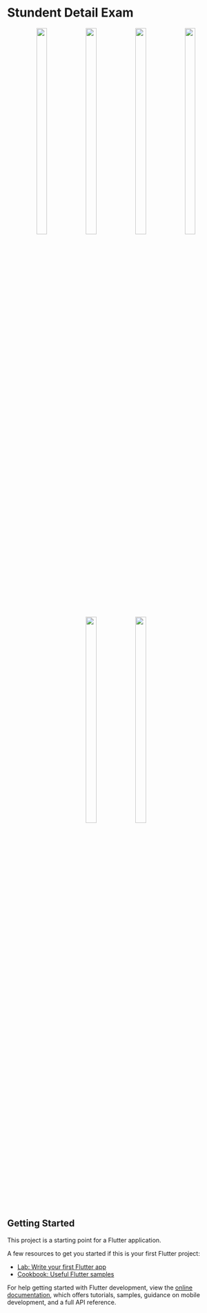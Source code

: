 # Stundent Detail Exam
<p align="center">
   <img src = "https://github.com/DurgaMewada/core_flutter_exam2/assets/149373536/aa4a2d4a-f85e-45ce-a8f1-810fd5ec9a5b" width=22% height=35%  >
   <img src = "https://github.com/DurgaMewada/core_flutter_exam2/assets/149373536/c8aa3f12-d986-49ee-88d2-f370714a97dd"  width=22% height=35% >
   <img src = "https://github.com/DurgaMewada/core_flutter_exam2/assets/149373536/17c4608f-c7c9-477e-aa2e-e48c3a3a0a03" width=22% height=35%  >
   <img src = "https://github.com/DurgaMewada/core_flutter_exam2/assets/149373536/5fbcc2a5-cfd6-41a1-a9cc-84e9658f1db7" width=22% height=35%  >
   <img src = "https://github.com/DurgaMewada/core_flutter_exam2/assets/149373536/ba0818f9-9ff7-42ab-a2d7-13065f53d1ee"  width=22% height=35% >
    <img src = "https://github.com/DurgaMewada/core_flutter_exam2/assets/149373536/5aef163e-52ca-4104-a726-fedae6ca8844"  width=22% height=35% >





## Getting Started

This project is a starting point for a Flutter application.

A few resources to get you started if this is your first Flutter project:

- [Lab: Write your first Flutter app](https://docs.flutter.dev/get-started/codelab)
- [Cookbook: Useful Flutter samples](https://docs.flutter.dev/cookbook)

For help getting started with Flutter development, view the
[online documentation](https://docs.flutter.dev/), which offers tutorials,
samples, guidance on mobile development, and a full API reference.
